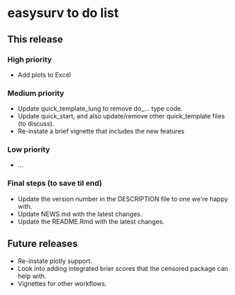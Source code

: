 # easysurv to do list

## This release

### High priority
* Add plots to Excel

### Medium priority
* Update quick_template_lung to remove do_... type code.
* Update quick_start, and also update/remove other quick_template files 
(to discuss).
* Re-instate a brief vignette that includes the new features


### Low priority
* ...

### Final steps (to save til end)
* Update the version number in the DESCRIPTION file to one we're happy with.
* Update NEWS.md with the latest changes.
* Update the README.Rmd with the latest changes.



## Future releases

* Re-instate plotly support.
* Look into adding integrated brier scores that the censored package can help 
with.
* Vignettes for other workflows.

